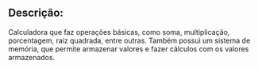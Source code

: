 ## Descrição:

Calculadora que faz operações básicas, como soma, multiplicação, porcentagem, raiz quadrada, entre outras. Também possui um sistema de memória, que permite armazenar valores e fazer cálculos com os valores armazenados.
